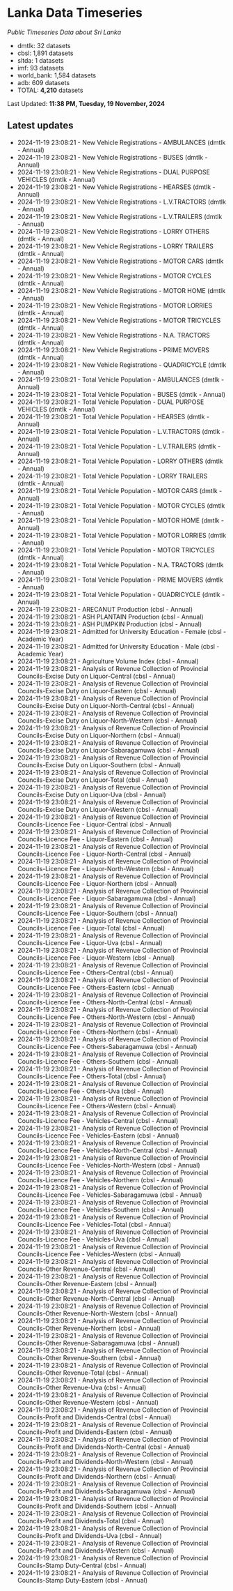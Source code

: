 # Lanka Data Timeseries
*Public Timeseries Data about Sri Lanka*

* dmtlk: 32 datasets
* cbsl: 1,891 datasets
* sltda: 1 datasets
* imf: 93 datasets
* world_bank: 1,584 datasets
* adb: 609 datasets
* TOTAL: **4,210** datasets

Last Updated: **11:38 PM, Tuesday, 19 November, 2024**

## Latest updates

* 2024-11-19 23:08:21 - New Vehicle Registrations - AMBULANCES (dmtlk - Annual)
* 2024-11-19 23:08:21 - New Vehicle Registrations - BUSES (dmtlk - Annual)
* 2024-11-19 23:08:21 - New Vehicle Registrations - DUAL PURPOSE VEHICLES (dmtlk - Annual)
* 2024-11-19 23:08:21 - New Vehicle Registrations - HEARSES (dmtlk - Annual)
* 2024-11-19 23:08:21 - New Vehicle Registrations - L.V.TRACTORS (dmtlk - Annual)
* 2024-11-19 23:08:21 - New Vehicle Registrations - L.V.TRAILERS (dmtlk - Annual)
* 2024-11-19 23:08:21 - New Vehicle Registrations - LORRY OTHERS (dmtlk - Annual)
* 2024-11-19 23:08:21 - New Vehicle Registrations - LORRY TRAILERS (dmtlk - Annual)
* 2024-11-19 23:08:21 - New Vehicle Registrations - MOTOR CARS (dmtlk - Annual)
* 2024-11-19 23:08:21 - New Vehicle Registrations - MOTOR CYCLES (dmtlk - Annual)
* 2024-11-19 23:08:21 - New Vehicle Registrations - MOTOR HOME (dmtlk - Annual)
* 2024-11-19 23:08:21 - New Vehicle Registrations - MOTOR LORRIES (dmtlk - Annual)
* 2024-11-19 23:08:21 - New Vehicle Registrations - MOTOR TRICYCLES (dmtlk - Annual)
* 2024-11-19 23:08:21 - New Vehicle Registrations - N.A. TRACTORS (dmtlk - Annual)
* 2024-11-19 23:08:21 - New Vehicle Registrations - PRIME MOVERS (dmtlk - Annual)
* 2024-11-19 23:08:21 - New Vehicle Registrations - QUADRICYCLE (dmtlk - Annual)
* 2024-11-19 23:08:21 - Total Vehicle Population - AMBULANCES (dmtlk - Annual)
* 2024-11-19 23:08:21 - Total Vehicle Population - BUSES (dmtlk - Annual)
* 2024-11-19 23:08:21 - Total Vehicle Population - DUAL PURPOSE VEHICLES (dmtlk - Annual)
* 2024-11-19 23:08:21 - Total Vehicle Population - HEARSES (dmtlk - Annual)
* 2024-11-19 23:08:21 - Total Vehicle Population - L.V.TRACTORS (dmtlk - Annual)
* 2024-11-19 23:08:21 - Total Vehicle Population - L.V.TRAILERS (dmtlk - Annual)
* 2024-11-19 23:08:21 - Total Vehicle Population - LORRY OTHERS (dmtlk - Annual)
* 2024-11-19 23:08:21 - Total Vehicle Population - LORRY TRAILERS (dmtlk - Annual)
* 2024-11-19 23:08:21 - Total Vehicle Population - MOTOR CARS (dmtlk - Annual)
* 2024-11-19 23:08:21 - Total Vehicle Population - MOTOR CYCLES (dmtlk - Annual)
* 2024-11-19 23:08:21 - Total Vehicle Population - MOTOR HOME (dmtlk - Annual)
* 2024-11-19 23:08:21 - Total Vehicle Population - MOTOR LORRIES (dmtlk - Annual)
* 2024-11-19 23:08:21 - Total Vehicle Population - MOTOR TRICYCLES (dmtlk - Annual)
* 2024-11-19 23:08:21 - Total Vehicle Population - N.A. TRACTORS (dmtlk - Annual)
* 2024-11-19 23:08:21 - Total Vehicle Population - PRIME MOVERS (dmtlk - Annual)
* 2024-11-19 23:08:21 - Total Vehicle Population - QUADRICYCLE (dmtlk - Annual)
* 2024-11-19 23:08:21 - ARECANUT Production (cbsl - Annual)
* 2024-11-19 23:08:21 - ASH PLANTAIN Production (cbsl - Annual)
* 2024-11-19 23:08:21 - ASH PUMPKIN Production (cbsl - Annual)
* 2024-11-19 23:08:21 - Admitted for University Education - Female (cbsl - Academic Year)
* 2024-11-19 23:08:21 - Admitted for University Education - Male (cbsl - Academic Year)
* 2024-11-19 23:08:21 - Agriculture Volume Index (cbsl - Annual)
* 2024-11-19 23:08:21 - Analysis of Revenue Collection of Provincial Councils-Excise Duty on Liquor-Central (cbsl - Annual)
* 2024-11-19 23:08:21 - Analysis of Revenue Collection of Provincial Councils-Excise Duty on Liquor-Eastern (cbsl - Annual)
* 2024-11-19 23:08:21 - Analysis of Revenue Collection of Provincial Councils-Excise Duty on Liquor-North-Central (cbsl - Annual)
* 2024-11-19 23:08:21 - Analysis of Revenue Collection of Provincial Councils-Excise Duty on Liquor-North-Western (cbsl - Annual)
* 2024-11-19 23:08:21 - Analysis of Revenue Collection of Provincial Councils-Excise Duty on Liquor-Northern (cbsl - Annual)
* 2024-11-19 23:08:21 - Analysis of Revenue Collection of Provincial Councils-Excise Duty on Liquor-Sabaragamuwa (cbsl - Annual)
* 2024-11-19 23:08:21 - Analysis of Revenue Collection of Provincial Councils-Excise Duty on Liquor-Southern (cbsl - Annual)
* 2024-11-19 23:08:21 - Analysis of Revenue Collection of Provincial Councils-Excise Duty on Liquor-Total (cbsl - Annual)
* 2024-11-19 23:08:21 - Analysis of Revenue Collection of Provincial Councils-Excise Duty on Liquor-Uva (cbsl - Annual)
* 2024-11-19 23:08:21 - Analysis of Revenue Collection of Provincial Councils-Excise Duty on Liquor-Western (cbsl - Annual)
* 2024-11-19 23:08:21 - Analysis of Revenue Collection of Provincial Councils-Licence Fee - Liquor-Central (cbsl - Annual)
* 2024-11-19 23:08:21 - Analysis of Revenue Collection of Provincial Councils-Licence Fee - Liquor-Eastern (cbsl - Annual)
* 2024-11-19 23:08:21 - Analysis of Revenue Collection of Provincial Councils-Licence Fee - Liquor-North-Central (cbsl - Annual)
* 2024-11-19 23:08:21 - Analysis of Revenue Collection of Provincial Councils-Licence Fee - Liquor-North-Western (cbsl - Annual)
* 2024-11-19 23:08:21 - Analysis of Revenue Collection of Provincial Councils-Licence Fee - Liquor-Northern (cbsl - Annual)
* 2024-11-19 23:08:21 - Analysis of Revenue Collection of Provincial Councils-Licence Fee - Liquor-Sabaragamuwa (cbsl - Annual)
* 2024-11-19 23:08:21 - Analysis of Revenue Collection of Provincial Councils-Licence Fee - Liquor-Southern (cbsl - Annual)
* 2024-11-19 23:08:21 - Analysis of Revenue Collection of Provincial Councils-Licence Fee - Liquor-Total (cbsl - Annual)
* 2024-11-19 23:08:21 - Analysis of Revenue Collection of Provincial Councils-Licence Fee - Liquor-Uva (cbsl - Annual)
* 2024-11-19 23:08:21 - Analysis of Revenue Collection of Provincial Councils-Licence Fee - Liquor-Western (cbsl - Annual)
* 2024-11-19 23:08:21 - Analysis of Revenue Collection of Provincial Councils-Licence Fee - Others-Central (cbsl - Annual)
* 2024-11-19 23:08:21 - Analysis of Revenue Collection of Provincial Councils-Licence Fee - Others-Eastern (cbsl - Annual)
* 2024-11-19 23:08:21 - Analysis of Revenue Collection of Provincial Councils-Licence Fee - Others-North-Central (cbsl - Annual)
* 2024-11-19 23:08:21 - Analysis of Revenue Collection of Provincial Councils-Licence Fee - Others-North-Western (cbsl - Annual)
* 2024-11-19 23:08:21 - Analysis of Revenue Collection of Provincial Councils-Licence Fee - Others-Northern (cbsl - Annual)
* 2024-11-19 23:08:21 - Analysis of Revenue Collection of Provincial Councils-Licence Fee - Others-Sabaragamuwa (cbsl - Annual)
* 2024-11-19 23:08:21 - Analysis of Revenue Collection of Provincial Councils-Licence Fee - Others-Southern (cbsl - Annual)
* 2024-11-19 23:08:21 - Analysis of Revenue Collection of Provincial Councils-Licence Fee - Others-Total (cbsl - Annual)
* 2024-11-19 23:08:21 - Analysis of Revenue Collection of Provincial Councils-Licence Fee - Others-Uva (cbsl - Annual)
* 2024-11-19 23:08:21 - Analysis of Revenue Collection of Provincial Councils-Licence Fee - Others-Western (cbsl - Annual)
* 2024-11-19 23:08:21 - Analysis of Revenue Collection of Provincial Councils-Licence Fee - Vehicles-Central (cbsl - Annual)
* 2024-11-19 23:08:21 - Analysis of Revenue Collection of Provincial Councils-Licence Fee - Vehicles-Eastern (cbsl - Annual)
* 2024-11-19 23:08:21 - Analysis of Revenue Collection of Provincial Councils-Licence Fee - Vehicles-North-Central (cbsl - Annual)
* 2024-11-19 23:08:21 - Analysis of Revenue Collection of Provincial Councils-Licence Fee - Vehicles-North-Western (cbsl - Annual)
* 2024-11-19 23:08:21 - Analysis of Revenue Collection of Provincial Councils-Licence Fee - Vehicles-Northern (cbsl - Annual)
* 2024-11-19 23:08:21 - Analysis of Revenue Collection of Provincial Councils-Licence Fee - Vehicles-Sabaragamuwa (cbsl - Annual)
* 2024-11-19 23:08:21 - Analysis of Revenue Collection of Provincial Councils-Licence Fee - Vehicles-Southern (cbsl - Annual)
* 2024-11-19 23:08:21 - Analysis of Revenue Collection of Provincial Councils-Licence Fee - Vehicles-Total (cbsl - Annual)
* 2024-11-19 23:08:21 - Analysis of Revenue Collection of Provincial Councils-Licence Fee - Vehicles-Uva (cbsl - Annual)
* 2024-11-19 23:08:21 - Analysis of Revenue Collection of Provincial Councils-Licence Fee - Vehicles-Western (cbsl - Annual)
* 2024-11-19 23:08:21 - Analysis of Revenue Collection of Provincial Councils-Other Revenue-Central (cbsl - Annual)
* 2024-11-19 23:08:21 - Analysis of Revenue Collection of Provincial Councils-Other Revenue-Eastern (cbsl - Annual)
* 2024-11-19 23:08:21 - Analysis of Revenue Collection of Provincial Councils-Other Revenue-North-Central (cbsl - Annual)
* 2024-11-19 23:08:21 - Analysis of Revenue Collection of Provincial Councils-Other Revenue-North-Western (cbsl - Annual)
* 2024-11-19 23:08:21 - Analysis of Revenue Collection of Provincial Councils-Other Revenue-Northern (cbsl - Annual)
* 2024-11-19 23:08:21 - Analysis of Revenue Collection of Provincial Councils-Other Revenue-Sabaragamuwa (cbsl - Annual)
* 2024-11-19 23:08:21 - Analysis of Revenue Collection of Provincial Councils-Other Revenue-Southern (cbsl - Annual)
* 2024-11-19 23:08:21 - Analysis of Revenue Collection of Provincial Councils-Other Revenue-Total (cbsl - Annual)
* 2024-11-19 23:08:21 - Analysis of Revenue Collection of Provincial Councils-Other Revenue-Uva (cbsl - Annual)
* 2024-11-19 23:08:21 - Analysis of Revenue Collection of Provincial Councils-Other Revenue-Western (cbsl - Annual)
* 2024-11-19 23:08:21 - Analysis of Revenue Collection of Provincial Councils-Profit and Dividends-Central (cbsl - Annual)
* 2024-11-19 23:08:21 - Analysis of Revenue Collection of Provincial Councils-Profit and Dividends-Eastern (cbsl - Annual)
* 2024-11-19 23:08:21 - Analysis of Revenue Collection of Provincial Councils-Profit and Dividends-North-Central (cbsl - Annual)
* 2024-11-19 23:08:21 - Analysis of Revenue Collection of Provincial Councils-Profit and Dividends-North-Western (cbsl - Annual)
* 2024-11-19 23:08:21 - Analysis of Revenue Collection of Provincial Councils-Profit and Dividends-Northern (cbsl - Annual)
* 2024-11-19 23:08:21 - Analysis of Revenue Collection of Provincial Councils-Profit and Dividends-Sabaragamuwa (cbsl - Annual)
* 2024-11-19 23:08:21 - Analysis of Revenue Collection of Provincial Councils-Profit and Dividends-Southern (cbsl - Annual)
* 2024-11-19 23:08:21 - Analysis of Revenue Collection of Provincial Councils-Profit and Dividends-Total (cbsl - Annual)
* 2024-11-19 23:08:21 - Analysis of Revenue Collection of Provincial Councils-Profit and Dividends-Uva (cbsl - Annual)
* 2024-11-19 23:08:21 - Analysis of Revenue Collection of Provincial Councils-Profit and Dividends-Western (cbsl - Annual)
* 2024-11-19 23:08:21 - Analysis of Revenue Collection of Provincial Councils-Stamp Duty-Central (cbsl - Annual)
* 2024-11-19 23:08:21 - Analysis of Revenue Collection of Provincial Councils-Stamp Duty-Eastern (cbsl - Annual)